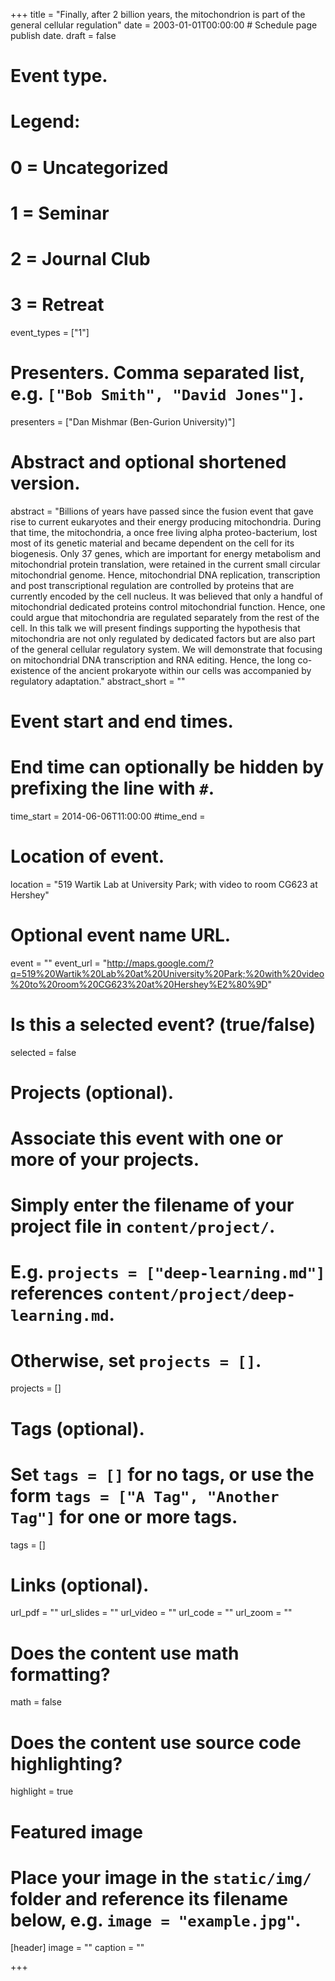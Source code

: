 +++
title = "Finally, after 2 billion years, the mitochondrion is part of the general cellular regulation"
date = 2003-01-01T00:00:00  # Schedule page publish date.
draft = false

# Event type.
# Legend:
# 0 = Uncategorized
# 1 = Seminar
# 2 = Journal Club
# 3 = Retreat
event_types = ["1"]

# Presenters. Comma separated list, e.g. `["Bob Smith", "David Jones"]`.
presenters = ["Dan Mishmar (Ben-Gurion University)"]

# Abstract and optional shortened version.
abstract = "Billions of years have passed since the fusion event that gave rise to current eukaryotes and their energy producing mitochondria. During that time, the mitochondria, a once free living alpha proteo-bacterium, lost most of its genetic material and became dependent on the cell for its biogenesis. Only 37 genes, which are important for energy metabolism and mitochondrial protein translation, were retained in the current small circular mitochondrial genome. Hence, mitochondrial DNA replication, transcription and post transcriptional regulation are controlled by proteins that are currently encoded by the cell nucleus. It was believed that only a handful of mitochondrial dedicated proteins control mitochondrial function. Hence, one could argue that mitochondria are regulated separately from the rest of the cell. In this talk we will present findings supporting the hypothesis that mitochondria are not only regulated by dedicated factors but are also part of the general cellular regulatory system. We will demonstrate that focusing on mitochondrial DNA transcription and RNA editing. Hence, the long co-existence of the ancient prokaryote within our cells was accompanied by regulatory adaptation."
abstract_short = ""

# Event start and end times.
#   End time can optionally be hidden by prefixing the line with `#`.
time_start = 2014-06-06T11:00:00
#time_end = 

# Location of event.
location = "519 Wartik Lab at University Park; with video to room CG623 at Hershey"

# Optional event name URL.
event = ""
event_url = "http://maps.google.com/?q=519%20Wartik%20Lab%20at%20University%20Park;%20with%20video%20to%20room%20CG623%20at%20Hershey%E2%80%9D"

# Is this a selected event? (true/false)
selected = false

# Projects (optional).
#   Associate this event with one or more of your projects.
#   Simply enter the filename of your project file in `content/project/`.
#   E.g. `projects = ["deep-learning.md"]` references `content/project/deep-learning.md`.
#   Otherwise, set `projects = []`.
projects = []

# Tags (optional).
#   Set `tags = []` for no tags, or use the form `tags = ["A Tag", "Another Tag"]` for one or more tags.
tags = []

# Links (optional).
url_pdf = ""
url_slides = ""
url_video = ""
url_code = ""
url_zoom = ""

# Does the content use math formatting?
math = false

# Does the content use source code highlighting?
highlight = true

# Featured image
# Place your image in the `static/img/` folder and reference its filename below, e.g. `image = "example.jpg"`.
[header]
image = ""
caption = ""

+++
